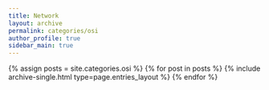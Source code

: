 ```yaml
---
title: Network
layout: archive
permalink: categories/osi
author_profile: true
sidebar_main: true
---
```


{% assign posts = site.categories.osi %}
{% for post in posts %} {% include archive-single.html type=page.entries_layout %} {% endfor %}